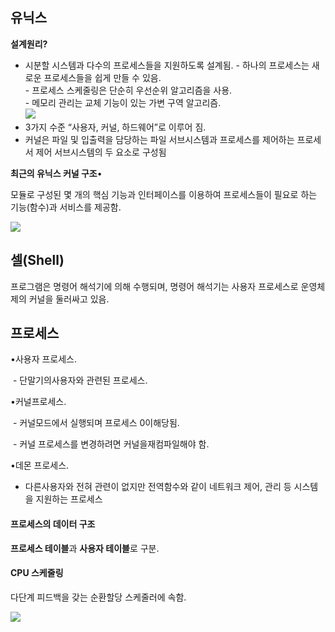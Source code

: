 ## 유닉스

**설계원리?**

- 시분할 시스템과 다수의 프로세스들을 지원하도록 설계됨.
  \- 하나의 프로세스는 새로운 프로세스들을 쉽게 만들 수 있음.  
  \- 프로세스 스케줄링은 단순히 우선순위 알고리즘을 사용.  
  \- 메모리 관리는 교체 기능이 있는 가변 구역 알고리즘.  
  ![](https://ws1.sinaimg.cn/large/006tNc79gy1fnhfxtgu83j30b50880t8.jpg)
- 3가지 수준 “사용자, 커널, 하드웨어”로 이루어 짐.
- 커널은 파일 및 입출력을 담당하는 파일 서브시스템과 프로세스를 제어하는 프로세서 제어 서브시스템의 두 요소로 구성됨

**최근의 유닉스 커널 구조**•

모듈로 구성된 몇 개의 핵심 기능과 인터페이스를 이용하여 프로세스들이 필요로 하는 기능(함수)과 서비스를 제공함.

![](https://ws2.sinaimg.cn/large/006tNc79gy1fnhg10c1awj30ch0aiwf6.jpg)

## 셀(Shell)

 프로그램은 명령어 해석기에 의해 수행되며, 명령어 해석기는 사용자 프로세스로 운영체제의 커널을 둘러싸고 있음.



## 프로세스

•사용자 프로세스.

​    - 단말기의사용자와 관련된 프로세스.

•커널프로세스.

​    - 커널모드에서 실행되며 프로세스 0이해당됨.

​    - 커널 프로세스를 변경하려면 커널을재컴파일해야 함.

•데몬 프로세스.

   - 다른사용자와 전혀 관련이 없지만 전역함수와 같이 네트워크 제어, 관리 등 시스템을 지원하는 프로세스



#### 프로세스의 데이터 구조

**프로세스 테이블**과 **사용자 테이블**로 구분.

#### CPU 스케줄링

다단계 피드백을 갖는 순환할당 스케줄러에 속함.

![](https://ws3.sinaimg.cn/large/006tNc79gy1fnhglpws2vj307o06tweq.jpg)